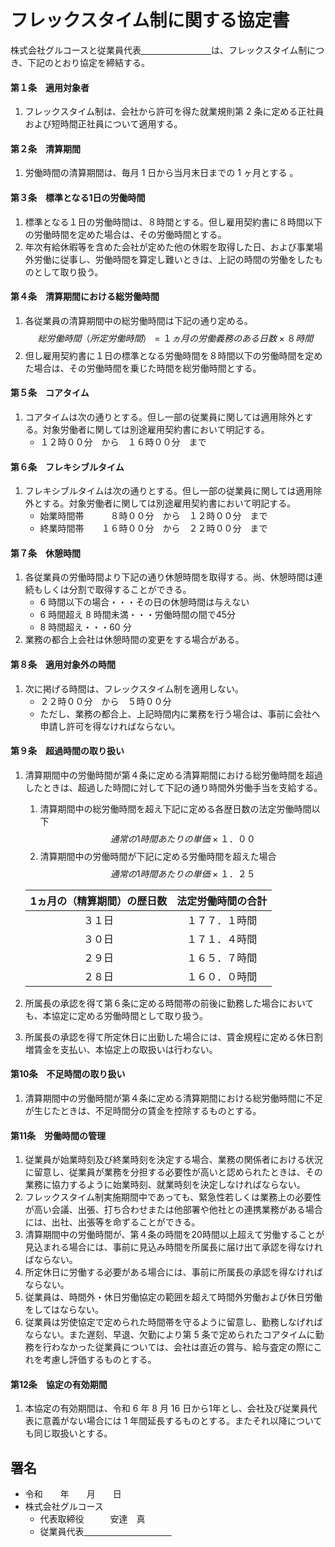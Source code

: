 <link rel='stylesheet' href='style.css'>

# フレックスタイム制に関する協定書
株式会社グルコースと従業員代表<u>　　　　　　　　</u>は、フレックスタイム制につき、下記のとおり協定を締結する。

#### 第１条　適用対象者
1. フレックスタイム制は、会社から許可を得た就業規則第 2 条に定める正社員および短時間正社員について適用する。

#### 第２条　清算期間
1. 労働時間の清算期間は、毎月 1 日から当月末日までの 1 ヶ月とする 。

#### 第３条　標準となる1日の労働時間
1. 標準となる１日の労働時間は、８時間とする。但し雇用契約書に８時間以下の労働時間を定めた場合は、その労働時間とする。
2. 年次有給休暇等を含めた会社が定めた他の休暇を取得した日、および事業場外労働に従事し、労働時間を算定し難いときは、上記の時間の労働をしたものとして取り扱う。

#### 第４条　清算期間における総労働時間
1. 各従業員の清算期間中の総労働時間は下記の通り定める。
    $$総労働時間（所定労働時間） = １ヵ月の労働義務のある日数 \times ８時間$$
2. 但し雇用契約書に１日の標準となる労働時間を８時間以下の労働時間を定めた場合は、その労働時間を乗じた時間を総労働時間とする。

#### 第５条　コアタイム
1. コアタイムは次の通りとする。但し一部の従業員に関しては適用除外とする。対象労働者に関しては別途雇用契約書において明記する。
    * １２時００分　から　１６時００分　まで

#### 第６条　フレキシブルタイム
1. フレキシブルタイムは次の通りとする。但し一部の従業員に関しては適用除外とする。対象労働者に関しては別途雇用契約書において明記する。
    * 始業時間帯　　　８時００分　から　１２時００分　まで
    * 終業時間帯　　１６時００分　から　２２時００分　まで

#### 第７条　休憩時間
1. 各従業員の労働時間より下記の通り休憩時間を取得する。尚、休憩時間は連続もしくは分割で取得することができる。
    * 6 時間以下の場合・・・その日の休憩時間は与えない
    * 6 時間超え 8 時間未満・・・労働時間の間で45分
    * 8 時間超え・・・60 分
2. 業務の都合上会社は休憩時間の変更をする場合がある。

#### 第８条　適用対象外の時間
1. 次に掲げる時間は、フレックスタイム制を適用しない。
    * ２２時００分　から　５時００分
    * ただし、業務の都合上、上記時間内に業務を行う場合は、事前に会社へ申請し許可を得なければならない。

#### 第９条　超過時間の取り扱い
1. 清算期間中の労働時間が第４条に定める清算期間における総労働時間を超過したときは、超過した時間に対して下記の通り時間外労働手当を支給する。
    1. 清算期間中の総労働時間を超え下記に定める各歴日数の法定労働時間以下
        $$通常の1時間あたりの単価 \times １．００$$
    2. 清算期間中の労働時間が下記に定める労働時間を超えた場合
        $$通常の1時間あたりの単価 \times １．２５$$
        
    |1ヵ月の（精算期間）の歴日数|法定労働時間の合計|
    |:---:|:---:|
    |３１日|１７７．１時間|
    |３０日|１７１．４時間|
    |２９日|１６５．７時間|
    |２８日|１６０．０時間|
2. 所属長の承認を得て第６条に定める時間帯の前後に勤務した場合においても、本協定に定める労働時間として取り扱う。
3. 所属長の承認を得て所定休日に出勤した場合には、賃金規程に定める休日割増賃金を支払い、本協定上の取扱いは行わない。

#### 第10条　不足時間の取り扱い
1. 清算期間中の労働時間が第４条に定める清算期間における総労働時間に不足が生じたときは、不足時間分の賃金を控除するものとする。

#### 第11条　労働時間の管理
1. 従業員が始業時刻及び終業時刻を決定する場合、業務の関係者における状況に留意し、従業員が業務を分担する必要性が高いと認められたときは、その業務に協力するように始業時刻、就業時刻を決定しなければならない。
2. フレックスタイム制実施期間中であっても、緊急性若しくは業務上の必要性が高い会議、出張、打ち合わせまたは他部署や他社との連携業務がある場合には、出社、出張等を命ずることができる。
3. 清算期間中の労働時間が、第４条の時間を20時間以上超えて労働することが見込まれる場合には、事前に見込み時間を所属長に届け出て承認を得なければならない。
4. 所定休日に労働する必要がある場合には、事前に所属長の承認を得なければならない。
5. 従業員は、時間外・休日労働協定の範囲を超えて時間外労働および休日労働をしてはならない。
6. 従業員は労使協定で定められた時間帯を守るように留意し、勤務しなげればならない。また遅刻、早退、欠勤により第 5 条で定められたコアタイムに勤務を行わなかった従業員については、会社は直近の賞与、給与査定の際にこれを考慮し評価するものとする。

#### 第12条　協定の有効期間
1. 本協定の有効期間は、令和 6 年 8 月 16 日から1年とし、会社及び従業員代表に意義がない場合には 1 年間延長するものとする。またそれ以降についても同じ取扱いとする。


## 署名
* 令和　　年　　月　　日
* 株式会社グルコース
    * 代表取締役　　　安達　真
    * 従業員代表<u>　　　　　　　　　　</u>
